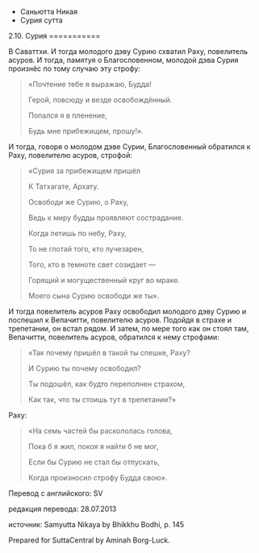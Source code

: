 









* Саньютта Никая
* Сурия сутта


2\.10\. Сурия
\=\=\=\=\=\=\=\=\=\=\=



В Саваттхи\. И тогда молодого дэву Сурию схватил Раху, повелитель асуров\. И тогда, памятуя о Благословенном, молодой дэва Сурия произнёс по тому случаю эту строфу:



> «Почтение тебе я выражаю, Будда\!  
> 
> Герой, повсюду и везде освобождённый\.  
> 
> Попался я в пленение,  
> 
> Будь мне прибежищем, прошу\!»\.


И тогда, говоря о молодом дэве Сурии, Благословенный обратился к Раху, повелителю асуров, строфой:



> «Сурия за прибежищем пришёл  
> 
> К Татхагате, Архату\.  
> 
> Освободи же Сурию, о Раху,  
> 
> Ведь к миру будды проявляют сострадание\.  
> 
>   
> 
> Когда летишь по небу, Раху,  
> 
> То не глотай того, кто лучезарен,  
> 
> Того, кто в темноте свет созидает —  
> 
> Горящий и могущественный круг во мраке\.  
> 
> Моего сына Сурию освободи же ты»\.


И тогда повелитель асуров Раху освободил молодого дэву Сурию и поспешил к Вепачитти, повелителю асуров\. Подойдя в страхе и трепетании, он встал рядом\. И затем, по мере того как он стоял там, Вепачитти, повелитель асуров, обратился к нему строфами:



> «Так почему пришёл в такой ты спешке, Раху?  
> 
> И Сурию ты почему освободил?  
> 
> Ты подошёл, как будто переполнен страхом,  
> 
> Как так, что ты стоишь тут в трепетании?»


Раху:



> «На семь частей бы раскололась голова,  
> 
> Пока б я жил, покоя я найти б не мог,  
> 
> Если бы Сурию не стал бы отпускать,  
> 
> Когда произносил строфу Будда свою»\.



Перевод с английского: SV


редакция перевода: 28\.07\.2013


источник: Samyutta Nikaya by Bhikkhu Bodhi, p\. 145


Prepared for SuttaCentral by Aminah Borg\-Luck\.






